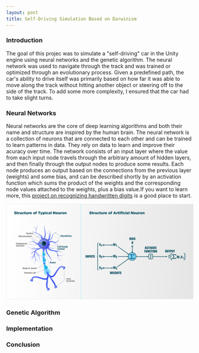 ```yaml
---
layout: post
title: Self-Driving Simulation Based on Darwinism
---
```

### Introduction
The goal of this projec was to simulate a "self-driving" car in the Unity engine using neural networks and the genetic algorithm. The neural network was used to navigate through the track and was trained or optimized through an evolutionary process. Given a predefined path, the car's ability to drive itself was primarily based on how far it was able to move along the track without hitting another object or steering off to the side of the track. To add some more complexity, I ensured that the car had to take slight turns. 

### Neural Networks
Neural networks are the core of deep learning algorithms and both their name and structure are inspired by the human brain. The neural network is a collection of neurons that are connected to each other and can be trained to learn patterns in data. They rely on data to learn and improve their acuracy over time. The network consists of an input layer where the value from each input node travels through the arbitrary amount of hidden layers, and then finally through the output nodes to produce some results. Each node produces an output based on the connections from the previous layer (weights) and some bias, and can be described shortly by an activation function which sums the product of the weights and the corresponding node values attached to the weights, plus a bias value.If you want to learn more, this [project on recognizing handwritten digits](http://neuralnetworksanddeeplearning.com/chap1.html) is a good place to start.

![NN vs Brain](/assets/img/NNandBrain.png)

### Genetic Algorithm

### Implementation

### Conclusion